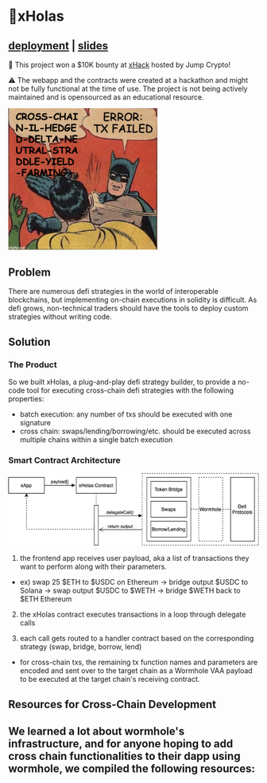 # 🤞xHolas 
## [deployment](xholas.vercel.app) | [slides](https://docs.google.com/presentation/d/1V0T_K-vqmEk2MqcLvSJt26at3LBLFKhMuJ7ZT80KZeU/edit?usp=sharing)

💸 This project won a $10K bounty at [xHack](https://jumpcrypto.com/xhack/) hosted by Jump Crypto!

⚠️ The webapp and the contracts were created at a hackathon and might not be fully functional at the time of use. The project is not being actively maintained and is opensourced as an educational resource. 

<img src="https://github.com/xHolas-Pit/.github/blob/main/profile/batmanMeme.png?raw=true" width=300>
<!-- <img src="https://github.com/xHolas-Pit/.github/blob/main/profile/distractedMeme.jpg?raw=true" width=350> -->

## Problem 

There are numerous defi strategies in the world of interoperable blockchains, but implementing on-chain executions in solidity is difficult. As defi grows, non-technical traders should have the tools to deploy custom strategies without writing code. 

## Solution 

### The Product

So we built xHolas, a plug-and-play defi strategy builder, to provide a no-code tool for executing cross-chain defi strategies with the following properties: 
* batch execution: any number of txs should be executed with one signature
* cross chain: swaps/lending/borrowing/etc. should be executed across multiple chains within a single batch execution   

### Smart Contract Architecture
<img src="https://github.com/xHolas-Pit/.github/blob/main/profile/xHolasDiagram.png?raw=true" width=1000>

1. the frontend app receives user payload, aka a list of transactions they want to perform along with their parameters. 
  * ex) swap 25 $ETH to $USDC on Ethereum -> bridge output $USDC to Solana -> swap output $USDC to $WETH -> bridge $WETH back to $ETH Ethereum 

2. the xHolas contract executes transactions in a loop through delegate calls

4. each call gets routed to a handler contract based on the corresponding strategy (swap, bridge, borrow, lend)
* for cross-chain txs, the remaining tx function names and parameters are encoded and sent over to the target chain as a Wormhole VAA payload to be executed at the target chain's receiving contract. 

## Resources for Cross-Chain Development 

We learned a lot about wormhole's infrastructure, and for anyone hoping to add cross chain functionalities to their dapp using wormhole, we compiled the following resources: 
- 
